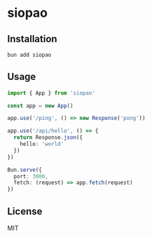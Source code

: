 # siopao

## Installation

```bash
bun add siopao
```

## Usage

```ts
import { App } from 'siopao'

const app = new App()

app.use('/ping', () => new Response('pong'))

app.use('/api/hello', () => {
  return Response.json({
    hello: 'world'
  })
})

Bun.serve({
  port: 3000,
  fetch: (request) => app.fetch(request)
})
```

## License

MIT
